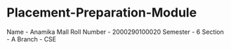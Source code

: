 # Placement-Preparation-Module

Name - Anamika Mall
Roll Number - 2000290100020
Semester - 6
Section - A
Branch - CSE

